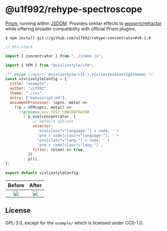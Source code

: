 # @u1f992/rehype-spectroscope

[Prism](https://prismjs.com/), running within [JSDOM](https://github.com/jsdom/jsdom?tab=readme-ov-file#interfacing-with-the-nodejs-vm-module-using-getinternalvmcontext). Provides similar effects to [wooorm/refractor](https://github.com/wooorm/refractor) while offering broader compatibility with official Prism plugins.

```
$ npm install git://github.com/u1f992/rehype-concentrator#v0.1.0
```

```javascript
// @ts-check

import { concentrator } from "../index.js";

import { VFM } from "@vivliostyle/vfm";

/** @type {import('@vivliostyle/cli').VivliostyleConfigSchema} */
const vivliostyleConfig = {
  title: "example",
  author: "u1f992",
  theme: "./css",
  entry: ["manuscript.md"],
  documentProcessor: (opts, meta) =>
    ((p = VFM(opts, meta)) =>
      !!process.env.TEST_CONCENTRATOR
        ? p.use(concentrator, {
            // Default options
            selector:
              'pre[class*="language-"] > code, ' +
              'pre > code[class*="language-"], ' +
              'pre[class*="lang-"] > code, ' +
              'pre > code[class*="lang-"]',
            filter: (elem) => true,
          })
        : p)(),
};

export default vivliostyleConfig;
```

|      Before       |      After       |
| :---------------: | :--------------: |
| ![](./before.png) | ![](./after.png) |

## License

GPL-3.0, except for the `example/` which is licensed under CC0-1.0.
